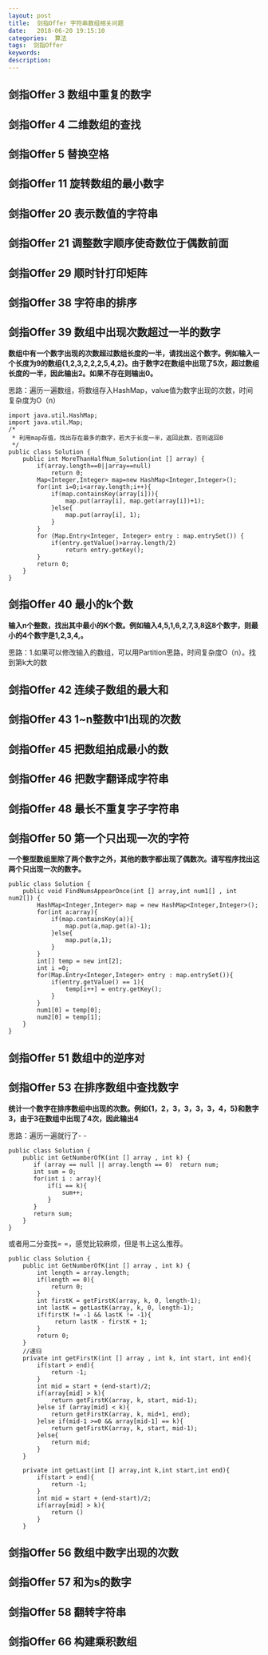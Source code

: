 ```yaml
---
layout: post
title:  剑指Offer 字符串数组相关问题
date:   2018-06-20 19:15:10
categories:  算法
tags:  剑指Offer
keywords: 
description:         
---
```

## 剑指Offer 3 数组中重复的数字
## 剑指Offer 4 二维数组的查找
## 剑指Offer 5 替换空格
## 剑指Offer 11 旋转数组的最小数字
## 剑指Offer 20 表示数值的字符串
## 剑指Offer 21 调整数字顺序使奇数位于偶数前面
## 剑指Offer 29 顺时针打印矩阵
## 剑指Offer 38 字符串的排序
## 剑指Offer 39 数组中出现次数超过一半的数字
**数组中有一个数字出现的次数超过数组长度的一半，请找出这个数字。例如输入一个长度为9的数组{1,2,3,2,2,2,5,4,2}。由于数字2在数组中出现了5次，超过数组长度的一半，因此输出2。如果不存在则输出0。**

思路：遍历一遍数组，将数组存入HashMap，value值为数字出现的次数，时间复杂度为O（n）
```
import java.util.HashMap;
import java.util.Map;
/*
 * 利用map存值，找出存在最多的数字，若大于长度一半，返回此数，否则返回0
 */
public class Solution {
    public int MoreThanHalfNum_Solution(int [] array) {
        if(array.length==0||array==null)
            return 0;
        Map<Integer,Integer> map=new HashMap<Integer,Integer>();
        for(int i=0;i<array.length;i++){
            if(map.containsKey(array[i])){
                map.put(array[i], map.get(array[i])+1);
            }else{
                map.put(array[i], 1);
            }
        }
        for (Map.Entry<Integer, Integer> entry : map.entrySet()) { 
            if(entry.getValue()>array.length/2)
                return entry.getKey();
        } 
        return 0;
    }
}

```
## 剑指Offer 40 最小的k个数
**输入n个整数，找出其中最小的K个数。例如输入4,5,1,6,2,7,3,8这8个数字，则最小的4个数字是1,2,3,4,。**

思路：1.如果可以修改输入的数组，可以用Partition思路，时间复杂度O（n）。找到第k大的数
## 剑指Offer 42 连续子数组的最大和
## 剑指Offer 43 1~n整数中1出现的次数
## 剑指Offer 45 把数组拍成最小的数
## 剑指Offer 46 把数字翻译成字符串
## 剑指Offer 48 最长不重复字子字符串

## 剑指Offer 50 第一个只出现一次的字符
**一个整型数组里除了两个数字之外，其他的数字都出现了偶数次。请写程序找出这两个只出现一次的数字。**
```
public class Solution {
    public void FindNumsAppearOnce(int [] array,int num1[] , int num2[]) {
        HashMap<Integer,Integer> map = new HashMap<Integer,Integer>();
        for(int a:array){
            if(map.containsKey(a)){
                map.put(a,map.get(a)-1);
            }else{
                map.put(a,1);
            }
        }
        int[] temp = new int[2];
        int i =0;
        for(Map.Entry<Integer,Integer> entry : map.entrySet()){
            if(entry.getValue() == 1){
                temp[i++] = entry.getKey();
            }
        }
        num1[0] = temp[0];
        num2[0] = temp[1];
    }
}
```
## 剑指Offer 51 数组中的逆序对
## 剑指Offer 53 在排序数组中查找数字
**统计一个数字在排序数组中出现的次数。例如{1，2，3，3，3，3，4，5}和数字3，由于3在数组中出现了4次，因此输出4**

思路：遍历一遍就行了- -
```
public class Solution {
    public int GetNumberOfK(int [] array , int k) {
       if (array == null || array.length == 0)  return num;
       int sum = 0;
       for(int i : array){
           if(i == k){
               sum++;
           }
       }
       return sum;
    }
}
```
或者用二分查找= =，感觉比较麻烦，但是书上这么推荐。
```
public class Solution {
    public int GetNumberOfK(int [] array , int k) {
        int length = array.length;
        if(length == 0){
            return 0;
        }
        int firstK = getFirstK(array, k, 0, length-1);
        int lastK = getLastK(array, k, 0, length-1);
        if(firstK != -1 && lastK != -1){
             return lastK - firstK + 1;
        }
        return 0;
    }
    //递归
    private int getFirstK(int [] array , int k, int start, int end){
        if(start > end){
            return -1;
        }
        int mid = start + (end-start)/2;
        if(array[mid] > k){
            return getFirstK(array, k, start, mid-1);
        }else if (array[mid] < k){
            return getFirstK(array, k, mid+1, end);
        }else if(mid-1 >=0 && array[mid-1] == k){
            return getFirstK(array, k, start, mid-1);
        }else{
            return mid;
        }
    }
    
    private int getLast(int [] array,int k,int start,int end){
        if(start > end){
            return -1;
        }
        int mid = start + (end-start)/2;
        if(array[mid] > k){
            return ()
        }
    }
```
## 剑指Offer 56 数组中数字出现的次数
## 剑指Offer 57 和为s的数字
## 剑指Offer 58 翻转字符串
## 剑指Offer 66 构建乘积数组
